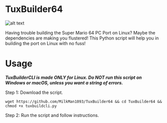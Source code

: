 # TuxBuilder64

![alt text](https://i.imgur.com/Vp862fo.png)

Having trouble building the Super Mario 64 PC Port on Linux? Maybe the dependencies are making you flustered! This Python script will help you in building the port on Linux with no fuss!

# Usage

***TuxBuilderCLI is made ONLY for Linux. Do NOT run this script on Windows or macOS, unless you want a string of errors.***

Step 1: Download the script.

```wget https://github.com/MilkMan1093/TuxBuilder64 && cd TuxBuilder64 && chmod +x tuxbuildcli.py```

Step 2: Run the script and follow instructions.
